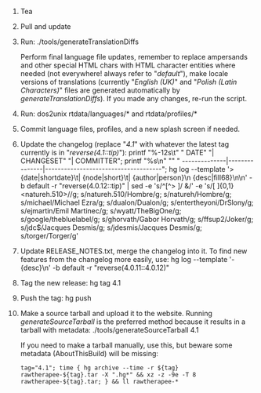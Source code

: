 1.  Tea
2.  Pull and update
3.  Run:
        ./tools/generateTranslationDiffs

    Perform final language file updates, remember to replace ampersands
    and other special HTML chars with HTML character entities where
    needed (not everywhere! always refer to "*default*"), make locale
    versions of translations (currently "*English (UK)*" and "*Polish
    (Latin Characters)*" files are generated automatically by
    *generateTranslationDiffs*). If you made any changes, re-run the
    script.
4.  Run:
        dos2unix rtdata/languages/* and rtdata/profiles/*
5.  Commit language files, profiles, and a new splash screen if needed.
6.  Update the changelog (replace "*4.1*" with whatever the latest tag
    currently is in "*reverse(4.1::tip)*"):
        printf "%-12s\t" "  DATE" "| CHANGESET" "| COMMITTER"; printf "%s\n" "" "  --------------|---------------|-------------------------------------"; hg log --template '> {date|shortdate}\t| {node|short}\t| {author|person}\n  {desc|fill68}\n\n' -b default -r "reverse(4.0.12::tip)" | sed -e 's/^[^> ]/  &/' -e 's/[ ]\{0,1\}<natureh.510>//g; s/natureh.510/Hombre/g; s/natureh/Hombre/g; s/michael/Michael Ezra/g; s/dualon/Dualon/g; s/entertheyoni/DrSlony/g; s/ejmartin/Emil Martinec/g; s/wyatt/TheBigOne/g; s/google/thebluelabel/g; s/ghorvath/Gabor Horvath/g; s/ffsup2/Joker/g; s/jdc$/Jacques Desmis/g; s/jdesmis/Jacques Desmis/g; s/torger/Torger/g'
7.  Update RELEASE_NOTES.txt, merge the changelog into it. To find new
    features from the changelog more easily, use:
        hg log --template '- {desc}\n' -b default -r "reverse(4.0.11::4.0.12)"
8.  Tag the new release:
        hg tag 4.1
9.  Push the tag:
        hg push
10. Make a source tarball and upload it to the website. Running
    *generateSourceTarball* is the preferred method because it results
    in a tarball with metadata:
        ./tools/generateSourceTarball 4.1

    If you need to make a tarball manually, use this, but beware some
    metadata (AboutThisBuild) will be missing:

        tag="4.1"; time { hg archive --time -r ${tag} rawtherapee-${tag}.tar -X ".hg*" && xz -z -9e -T 8 rawtherapee-${tag}.tar; } && ll rawtherapee-*
